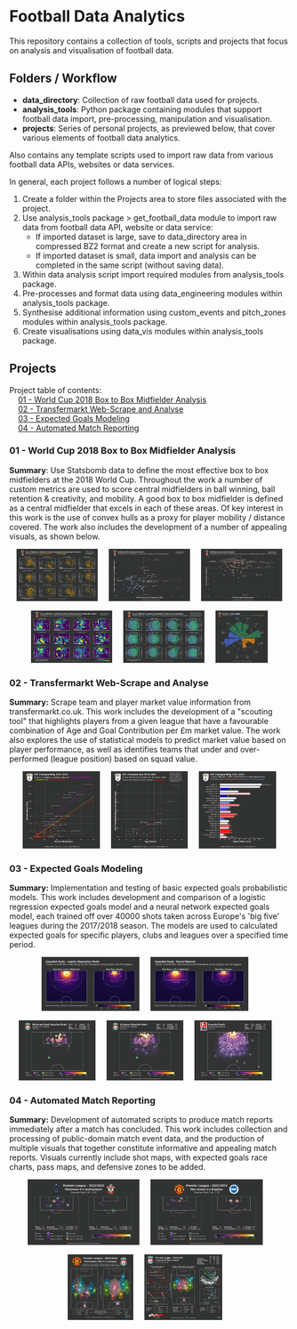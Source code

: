 # Football Data Analytics
This repository contains a collection of tools, scripts and projects that focus on analysis and visualisation of football data.

## Folders / Workflow
- **data_directory**: Collection of raw football data used for projects.
- **analysis_tools**: Python package containing modules that support football data import, pre-processing, manipulation and visualisation.
- **projects**: Series of personal projects, as previewed below, that cover various elements of football data analytics.

Also contains any template scripts used to import raw data from various football data APIs, websites or data services.

In general, each project follows a number of logical steps:
1. Create a folder within the Projects area to store files associated with the project.
2. Use analysis_tools package > get_football_data module to import raw data from football data API, website or data service:
    * If imported dataset is large, save to data_directory area in compressed BZ2 format and create a new script for analysis.
    * If imported dataset is small, data import and analysis can be completed in the same script (without saving data).
3. Within data analysis script import required modules from analysis_tools package.
4. Pre-processes and format data using data_engineering modules within analysis_tools package.
5. Synthesise additional information using custom_events and pitch_zones modules within analysis_tools package.
6. Create visualisations using data_vis modules within analysis_tools package.

## Projects

Project table of contents: <br>
&nbsp; &nbsp; [01 - World Cup 2018 Box to Box Midfielder Analysis](#01---world-cup-2018-box-to-box-midfielder-analysis) <br>
&nbsp; &nbsp; [02 - Transfermarkt Web-Scrape and Analyse](#02---transfermarkt-web-scrape-and-analyse) <br>
&nbsp; &nbsp; [03 - Expected Goals Modeling](#03---expected-goals-modeling) <br>
&nbsp; &nbsp; [04 - Automated Match Reporting](#04---automated-match-reporting)


### 01 - World Cup 2018 Box to Box Midfielder Analysis

**Summary**: Use Statsbomb data to define the most effective box to box midfielders at the 2018 World Cup. Throughout the work a number of custom metrics are used to score central midfielders in ball winning, ball retention & creativity, and mobility. A good box to box midfielder is defined as a central midfielder that excels in each of these areas. Of key interest in this work is the use of convex hulls as a proxy for player mobility / distance covered. The work also includes the development of a number of appealing visuals, as shown below.

<p align="center">
  <img width="29%" src="./projects/01_worldcup_b2b_midfielders/top_12_progressive_passers.png"> &nbsp &nbsp
  <img width="29%" src="./projects/01_worldcup_b2b_midfielders/ball_winning_and_recovery.png"> &nbsp &nbsp
  <img width="29%" src="./projects/01_worldcup_b2b_midfielders/passing_under_pressure.png">
</p>
<p align="center">
  <img width="29%" src="./projects/01_worldcup_b2b_midfielders/top_12_pressers.png"> &nbsp &nbsp
  <img width="29%" src="./projects/01_worldcup_b2b_midfielders/top_12_action_distribution.png"> &nbsp &nbsp
  <img width="18.65%" src="./projects/01_worldcup_b2b_midfielders/player_radar_example.png">
</p>

### 02 - Transfermarkt Web-Scrape and Analyse

**Summary:** Scrape team and player market value information from transfermarkt.co.uk. This work includes the development of a "scouting tool" that highlights players from a given league that have a favourable combination of Age and Goal Contribution per £m market value. The work also explores the use of statistical models to predict market value based on player performance, as well as identifies teams that under and over-performed (league position) based on squad value.

<p align="center">
  <img width="27.5%" src="./projects/02_transfermarkt_scrape_and_analyse/GB2_player_value_regression.png"> &nbsp &nbsp
  <img width="27.5%" src="./projects/02_transfermarkt_scrape_and_analyse/GB2_player_scouting.png"> &nbsp &nbsp
  <img width="27.5%" src="./projects/02_transfermarkt_scrape_and_analyse/GB2_value_league_table.png">
</p>

### 03 - Expected Goals Modeling

**Summary:** Implementation and testing of basic expected goals probabilistic models. This work includes development and comparison of a logistic regression expected goals model and a neural network expected goals model, each trained off over 40000 shots taken across Europe's 'big five' leagues during the 2017/2018 season. The models are used to calculated expected goals for specific players, clubs and leagues over a specified time period.

<p align="center">
  <img width="35%" src="./projects/03_xg_model/xg_log_regression_model.png"> &nbsp &nbsp
  <img width="35%" src="./projects/03_xg_model/xg_neural_network.png"> &nbsp &nbsp
</p>
<p align="center">
  <img width="27.5%" src="./projects/03_xg_model/example_plot_1.png"> &nbsp &nbsp
  <img width="27.5%" src="./projects/03_xg_model/example_plot_2.png"> &nbsp &nbsp
  <img width="27.5%" src="./projects/03_xg_model/example_plot_3.png"> &nbsp &nbsp
</p>


### 04 - Automated Match Reporting

**Summary:** Development of automated scripts to produce match reports immediately after a match has concluded. This work includes collection and processing of public-domain match event data, and the production of multiple visuals that together constitute informative and appealing match reports. Visuals currently include shot maps, with expected goals race charts, pass maps, and defensive zones to be added.

<p align="center">
  <img width="40%" src="./projects/04_match_reports/shot_reports/EPL-2022-08-06-Tottenham-Southampton.png"> &nbsp &nbsp
  <img width="40%" src="./projects/04_match_reports/shot_reports/EPL-2022-08-07-Manchester%20United-Brighton.png"> &nbsp &nbsp
</p>
<p align="center">
  <img width="23.5%" src="./projects/04_match_reports/pass_reports/EPL-1640700-Manchester United-Liverpool-passhulls.png"> &nbsp &nbsp
  <img width="27.8%" src="./projects/04_match_reports/pass_reports/EPL-1640709-Liverpool-Bournemouth-passreport_Liverpool.png"> &nbsp &nbsp
</p>

